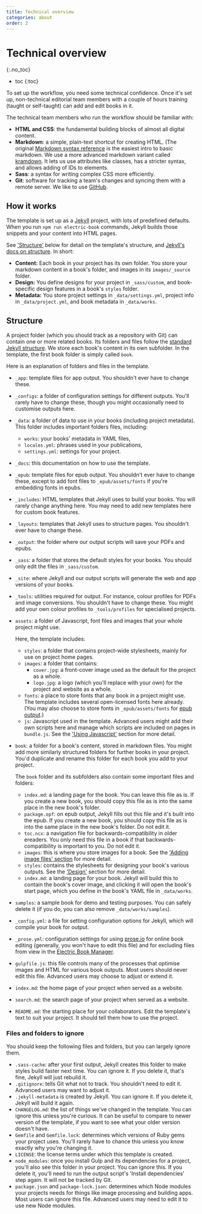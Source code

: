 ```yaml
---
title: Technical overview
categories: about
order: 2
---
```


# Technical overview
{:.no_toc}

* toc
{:toc}

To set up the workflow, you need some technical confidence. Once it's set up, non-technical editorial team members with a couple of hours training (taught or self-taught) can add and edit books in it.

The technical team members who run the workflow should be familiar with:

* **HTML and CSS**: the fundamental building blocks of almost all digital content.
* **Markdown**: a simple, plain-text shortcut for creating HTML. (The original [Markdown syntax reference](https://daringfireball.net/projects/markdown/syntax) is the easiest intro to basic markdown. We use a more advanced markdown variant called [kramdown](https://kramdown.gettalong.org). It lets us use attributes like classes, has a stricter syntax, and allows adding of IDs to elements.
* **Sass**: a syntax for writing complex CSS more efficiently.
* **Git**: software for tracking a team's changes and syncing them with a remote server. We like to use [GitHub](https://github.com).

## How it works

The template is set up as a [Jekyll](https://jekyllrb.com/) project, with lots of predefined defaults. When you run `npm run electric-book` commands, Jekyll builds those snippets and your content into HTML pages.

See ['Structure'](#structure) below for detail on the template's structure, and [Jekyll's docs on structure](https://jekyllrb.com/docs/structure/). In short:

- **Content:** Each book in your project has its own folder. You store your markdown content in a book's folder, and images in its `images/_source` folder.
- **Design:** You define designs for your project in `_sass/custom`, and book-specific design features in a book's `styles` folder.
- **Metadata:** You store project settings in `_data/settings.yml`, project info in `_data/project.yml`, and book metadata in `_data/works`.


## Structure

A project folder (which you should track as a repository with Git) can contain one or more related books. Its folders and files follow the [standard Jekyll structure](https://jekyllrb.com/docs/structure/). We store each book's content in its own subfolder. In the template, the first book folder is simply called `book`.

Here is an explanation of folders and files in the template.

* `_app`: template files for app output. You shouldn't ever have to change these.
* `_configs`: a folder of configuration settings for different outputs. You'll rarely have to change these, though you might occasionally need to customise outputs here.
* `_data`: a folder of data to use in your books (including project metadata). This folder includes important folders files, including:

  * `works`: your books' metadata in YAML files,
  * `locales.yml`: phrases used in your publications,
  * `settings.yml`: settings for your project.

* `_docs`: this documentation on how to use the template.
* `_epub`: template files for epub output. You shouldn't ever have to change these, except to add font files to `_epub/assets/fonts` if you're embedding fonts in epubs.
* `_includes`: HTML templates that Jekyll uses to build your books. You will rarely change anything here. You may need to add new templates here for custom book features.
* `_layouts`: templates that Jekyll uses to structure pages. You shouldn't ever have to change these.
* `_output`: the folder where our output scripts will save your PDFs and epubs.
* `_sass`: a folder that stores the default styles for your books. You should only edit the files in `_sass/custom`.
* `_site`: where Jekyll and our output scripts will generate the web and app versions of your books.
* `_tools`: utilities required for output. For instance, colour profiles for PDFs and image conversions. You shouldn't have to change these. You might add your own colour profiles to `_tools/profiles` for specialised projects.
* `assets`: a folder of Javascript, font files and images that your whole project might use.

  Here, the template includes:

  * `styles`: a folder that contains project-wide stylesheets, mainly for use on project home pages.
  * `images`: a folder that contains:
    - `cover.jpg`: a front-cover image used as the default for the project as a whole.
    - `logo.jpg`: a logo (which you'll replace with your own) for the project and website as a whole.
  * `fonts`: a place to store fonts that any book in a project might use. The template includes several open-licensed fonts here already. (You may also choose to store fonts in `_epub/assets/fonts` for [epub output](../output/epub-output.html#fonts).)
  * `js`: Javascript used in the template. Advanced users might add their own scripts here and manage which scripts are included on pages in `bundle.js`. See the ['Using Javascript'](../advanced/javascript.html) section for more detail.

* `book`: a folder for a book's content, stored in markdown files. You might add more similarly structured folders for further books in your project. You'd duplicate and rename this folder for each book you add to your project.

  The `book` folder and its subfolders also contain some important files and folders:

  * `index.md`: a landing page for the book. You can leave this file as is. If you create a new book, you should copy this file as is into the same place in the new book's folder.
  * `package.opf`: on epub output, Jekyll fills out this file and it's built into the epub. If you create a new book, you should copy this file as is into the same place in the new book's folder. Do not edit it.
  * `toc.ncx`: a navigation file for backwards-compatibility in older ereaders. You only need this file in a book if that backwards-compatibility is important to you. Do not edit it.
  * `images`: this is where you store images for a book. See the ['Adding image files' section](../images/adding-image-files.html) for more detail.
  * `styles`: contains the stylesheets for designing your book's various outputs. See the ['Design'](../layout/design.html) section for more detail.
  * `index.md`: a landing page for your book. Jekyll will build this to contain the book's cover image, and clicking it will open the book's start page, which you define in the book's YAML file in `_data/works`.

* `samples`: a sample book for demo and testing purposes. You can safely delete it (if you do, you can also remove `_data/works/samples`).
* `_config.yml`: a file for setting configuration options for Jekyll, which will compile your book for output.
* `_prose.yml`: configuration settings for using [prose.io](https://prose.io) for online book editing (generally, you won't have to edit this file) and for excluding files from view in the [Electric Book Manager](https://electricbookworks.github.io/electric-book-gui/).
* `gulpfile.js`: this file controls many of the processes that optimise images and HTML for various book outputs. Most users should never edit this file. Advanced users may choose to adjust or extend it.
* `index.md`: the home page of your project when served as a website.
* `search.md`: the search page of your project when served as a website.
* `README.md`: the starting place for your collaborators. Edit the template's text to suit your project. It should tell them how to use the project.

### Files and folders to ignore

You should keep the following files and folders, but you can largely ignore them.

* `.sass-cache`: after your first output, Jekyll creates this folder to make styles build faster next time. You can ignore it. If you delete it, that's fine, Jekyll will just rebuild it.
* `.gitignore`: tells Git what not to track. You shouldn't need to edit it. Advanced users may want to adjust it.
* `.jekyll-metadata` is created by Jekyll. You can ignore it. If you delete it, Jekyll will build it again.
*  `CHANGELOG.md`: the list of things we've changed in the template. You can ignore this unless you're curious. It can be useful to compare to newer version of the template, if you want to see what your older version doesn't have.
* `Gemfile` and `Gemfile.lock`: determines which versions of Ruby gems your project uses. You'll rarely have to chance this unless you know exactly why you're changing it.
* `LICENSE`: the license terms under which this template is created.
* `node_modules`: once you install Gulp and its dependencies for a project, you'll also see this folder in your project. You can ignore this. If you delete it, you'll need to run the output script's 'Install dependencies' step again. It will not be tracked by Git.
* `package.json` and `package-lock.json`: determines which Node modules your projects needs for things like image processing and building apps. Most users can ignore this file. Advanced users may need to edit it to use new Node modules.
